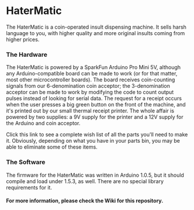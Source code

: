 HaterMatic
==========

The HaterMatic is a coin-operated insult dispensing machine. It sells harsh language to you, with higher quality and more original insults coming from higher prices.

### The Hardware

The HaterMatic is powered by a SparkFun Arduino Pro Mini 5V, although any Arduino-compatible board can be made to work (or for that matter, most other microcontroller boards). The board receives coin-counting signals from our 6-denomination coin acceptor; the 3-denomination acceptor can be made to work by modifying the code to count output pulses instead of looking for serial data. The request for a receipt occurs when the user presses a big green button on the front of the machine, and it's printed out by our small thermal receipt printer. The whole affair is powered by two supplies: a 9V supply for the printer and a 12V supply for the Arduino and coin acceptor.

Click this link to see a complete wish list of all the parts you'll need to make it. Obviously, depending on what you have in your parts bin, you may be able to eliminate some of these items.

### The Software

The firmware for the HaterMatic was written in Arduino 1.0.5, but it should compile and load under 1.5.3, as well. There are no special library requirements for it.

#### For more information, please check the Wiki for this repository.
